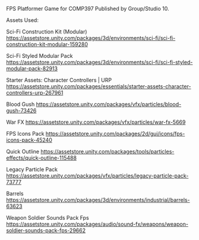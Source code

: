 FPS Platformer Game for COMP397 Published by Group/Studio 10.

Assets Used:


Sci-Fi Construction Kit (Modular)
https://assetstore.unity.com/packages/3d/environments/sci-fi/sci-fi-construction-kit-modular-159280

Sci-Fi Styled Modular Pack
https://assetstore.unity.com/packages/3d/environments/sci-fi/sci-fi-styled-modular-pack-82913

Starter Assets: Character Controllers | URP
https://assetstore.unity.com/packages/essentials/starter-assets-character-controllers-urp-267961

Blood Gush
https://assetstore.unity.com/packages/vfx/particles/blood-gush-73426

War FX
https://assetstore.unity.com/packages/vfx/particles/war-fx-5669

FPS Icons Pack
https://assetstore.unity.com/packages/2d/gui/icons/fps-icons-pack-45240

Quick Outline
https://assetstore.unity.com/packages/tools/particles-effects/quick-outline-115488

Legacy Particle Pack
https://assetstore.unity.com/packages/vfx/particles/legacy-particle-pack-73777

Barrels
https://assetstore.unity.com/packages/3d/environments/industrial/barrels-63623

Weapon Soldier Sounds Pack Fps
https://assetstore.unity.com/packages/audio/sound-fx/weapons/weapon-soldier-sounds-pack-fps-29662
